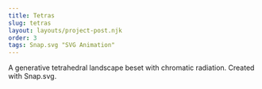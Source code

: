 ```yaml
---
title: Tetras
slug: tetras
layout: layouts/project-post.njk
order: 3
tags: Snap.svg "SVG Animation" 
---
```

A generative tetrahedral landscape beset with chromatic radiation. Created with Snap.svg.
